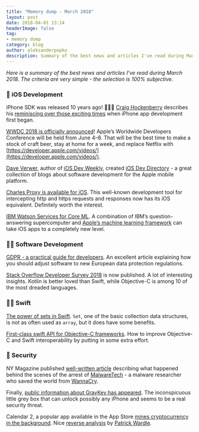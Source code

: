 ```yaml
---
title: "Memory dump - March 2018"
layout: post
date: 2018-04-01 13:14
headerImage: false
tag:
- memory dump
category: blog
author: aleksanderpopko
description: Summary of the best news and articles I've read during March 2018.
---
```

*Here is a summary of the best news and articles I've read during
March 2018. The criteria are very simple - the selection is 100%
subjective.*

### 📱 iOS Development

iPhone SDK was released 10 years ago! 🎉🎉🎉 [Craig Hockenberry](https://twitter.com/chockenberry) describes his [reminiscing over those exciting times](https://blog.iconfactory.com/2018/03/a-lot-can-happen-in-a-decade/) when iPhone app development first began.

[WWDC 2018 is officially announced](https://developer.apple.com/wwdc/)! Apple’s Worldwide Developers Conference will be held from June 4–8. That will be the best time to make a stock of craft beer, stay at home for a week, and replace Netflix with [https://developer.apple.com/videos/](https://developer.apple.com/videos/).

[Dave Verwer](https://twitter.com/daveverwer), author of [iOS Dev Weekly](https://iosdevweekly.com/), created [iOS Dev Directory](https://iosdevdirectory.com/) - a great collection of blogs about software development for the Apple mobile platform.

[Charles Proxy is available for iOS](https://www.charlesproxy.com/ios/). This well-known development tool for intercepting http and https requests and responses now has its iOS equivalent. Definitely worth the interest.

[IBM Watson Services for Core ML](https://developer.apple.com/ibm/). A combination of IBM’s question-answering supercomputer and [Apple’s machine learning framework](https://developer.apple.com/documentation/coreml) can take iOS apps to a completely new level.

### 👨‍💻 Software Development

[GDPR - a practical guide for developers](https://techblog.bozho.net/gdpr-practical-guide-developers/). An excellent article explaining how you should adjust software to new European data protection regulations.

[Stack Overflow Developer Survey 2018](https://insights.stackoverflow.com/survey/2018) is now published. A lot of interesting insights. Kotlin is better loved than Swift, while Objective-C is among 10 of the most dreaded languages.

### 👩‍💻 Swift

[The power of sets in Swift](https://www.swiftbysundell.com/posts/the-power-of-sets-in-swift). `Set`, one of the basic collection data structures, is not as often used as `array`, but it does have some benefits.

[First-class swift API for Objective-C frameworks](https://pspdfkit.com/blog/2018/first-class-swift-api-for-objective-c-frameworks/). How to improve Objective-C and Swift interoperability by putting in some extra effort.

### 🔐 Security

NY Magazine published [well-written article](https://nymag.com/selectall/2018/03/marcus-hutchins-hacker.html) describing what happened behind the scenes of the arrest of [MalwareTech](https://twitter.com/MalwareTechBlog) - a malware researcher who saved the world from [WannaCry](https://en.wikipedia.org/wiki/WannaCry_ransomware_attack).

Finally, [public information about GrayKey has appeared](https://blog.malwarebytes.com/security-world/2018/03/graykey-iphone-unlocker-poses-serious-security-concerns/). The inconspicuous little grey box that can unlock possibly any iPhone and seems to be a real security threat.

Calendar 2, a popular app available in the App Store [mines cryptocurrency in the background](https://arstechnica.com/information-technology/2018/03/theres-a-currency-miner-in-the-mac-app-store-and-apple-seems-ok-with-it/). Nice [reverse analysis](https://objective-see.com/blog/blog_0x2B.html) by [Patrick Wardle](https://twitter.com/patrickwardle).
